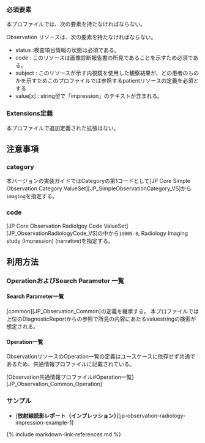 ### 必須要素
本プロファイルでは、次の要素を持たなければならない。

Observation リソースは、次の要素を持たなければならない。
 - status :検査項目情報の状態は必須である。
 - code : このリソースは画像診断報告書の所見であることを示すため必須である。
 - subject : このリソースが示す内視鏡を使用した観察結果が、どの患者のものかを示すためこのプロファイルでは参照するpatientリソースの定義を必須とする
 - value[x] : string型で「impression」のテキストが含まれる。

### Extensions定義

 本プロファイルで追加定義された拡張はない。

## 注意事項

### category

本バージョンの実装ガイドではCategoryの第1コードとして[JP Core Simple Observation Category ValueSet][JP_SimpleObservationCategory_VS]から`imaging`を指定する。

### code

[JP Core Observation Radiolgoy Code ValueSet][JP_ObservationRadiologyCode_VS]の中から`19005-8`, Radiology Imaging study (Impression) (narrative)を指定する。

## 利用方法

### OperationおよびSearch Parameter 一覧

#### Search Parameter一覧
[common][JP_Observation_Common]の定義を継承する。
本プロファイルでは上位のDIagnosticReportからの参照で所見の内容にあたるvaluestringの検索が想定される。

#### Operation一覧

ObservationリソースのOperation一覧の定義はユースケースに依存せず共通であるため、共通情報プロファイルに記載されている。

[Observation共通情報プロファイル#Operation一覧][JP_Observation_Common_Operation]

### サンプル

* [**放射線読影レポート（インプレッション）**][jp-observation-radiology-impression-example-1]

{% include markdown-link-references.md %}
